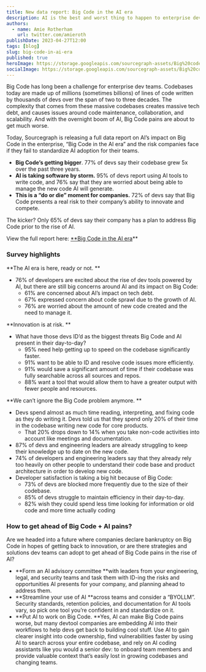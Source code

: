 ```yaml
---
title: New data report: Big Code in the AI era
description: AI is the best and worst thing to happen to enterprise dev teams.
authors:
  - name: Amie Rotherham
    url: twitter.com/amieroth
publishDate: 2023-04-27T12:00
tags: [blog]
slug: big-code-in-ai-era
published: true
heroImage: https://storage.googleapis.com/sourcegraph-assets/Big%20code%20report%20blog%20image%20-%201200x675.png
socialImage: https://storage.googleapis.com/sourcegraph-assets/Big%20code%20report%20blog%20image%20-%201200x675.png
---
```

Big Code has long been a challenge for enterprise dev teams. Codebases today are made up of millions (sometimes billions) of lines of code written by thousands of devs over the span of two to three decades. The complexity that comes from these massive codebases creates massive tech debt, and causes issues around code maintenance, collaboration, and scalability. And with the overnight boom of AI, Big Code pains are about to get much worse. 

Today, Sourcegraph is releasing a full data report on AI’s impact on Big Code in the enterprise, “Big Code in the AI era” and the risk companies face if they fail to standardize AI adoption for their teams.

* **Big Code’s getting bigger**. 77% of devs say their codebase grew 5x over the past three years.
* **AI is taking software by storm.** 95% of devs report using AI tools to write code, and 76% say that they are worried about being able to manage the new code AI will generate. 
* **This is a “do or die” moment for companies.** 72% of devs say that Big Code presents a real risk to their company’s ability to innovate and compete. 

The kicker? Only 65% of devs say their company has a plan to address Big Code prior to the rise of AI. 

View the full report here: [**Big Code in the AI era]([about.sourcegraph.com/big-code/big-code-in-ai-era](http://about.sourcegraph.com/big-code/big-code-in-ai-era))**

### Survey highlights

**The AI era is here, ready or not. **
* 76% of developers are excited about the rise of dev tools powered by AI, but there are still big concerns around AI and its impact on Big Code: 
    * 61% are concerned about AI’s impact on tech debt.
    * 67% expressed concern about code sprawl due to the growth of AI.
    * 76% are worried about the amount of new code created and the need to manage it. 

**Innovation is at risk. **
* What have those devs ID’d as the biggest threats Big Code and AI present in their day-to-day? 
    * 95% need help getting up to speed on the codebase significantly faster. 
    * 91% want to be able to ID and resolve code issues more efficiently. 
    * 91% would save a significant amount of time if their codebase was fully searchable across all sources and repos. 
    * 88% want a tool that would allow them to have a greater output with fewer people and resources. 

**We can’t ignore the Big Code problem anymore. **
* Devs spend almost as much time reading, interpreting, and fixing code as they do writing it. Devs told us that they spend only 20% of their time in the codebase writing new code for core products. 
    * That 20% drops down to 14% when you take non-code activities into account like meetings and documentation. 
* 87% of devs and engineering leaders are already struggling to keep their knowledge up to date on the new code.
* 74% of developers and engineering leaders say that they already rely too heavily on other people to understand their code base and product architecture in order to develop new code. 
* Developer satisfaction is taking a big hit because of Big Code: 
    * 73% of devs are blocked more frequently due to the size of their codebase. 
    * 85% of devs struggle to maintain efficiency in their day-to-day. 
    * 82% wish they could spend less time looking for information or old code and more time actually coding

### How to get ahead of Big Code + AI pains? 

Are we headed into a future where companies declare bankruptcy on Big Code in hopes of getting back to innovation, or are there strategies and solutions dev teams can adopt to get ahead of Big Code pains in the rise of AI? 

* **Form an AI advisory committee **with leaders from your engineering, legal, and security teams and task them with ID-ing the risks and opportunities AI presents for your company, and planning ahead to address them. 
* **Streamline your use of AI **across teams and consider a “BYOLLM”. Security standards, retention policies, and documentation for AI tools vary, so pick one tool you’re confident in and standardize on it.  
* **Put AI to work on Big Code. **Yes, AI can make Big Code pains worse, but many devtool companies are embedding AI into their workflows to help devs get back to building cool stuff. Use AI to gain clearer insight into code ownership, find vulnerabilities faster by using AI to search across your entire codebase, and rely on AI coding assistants like you would a senior dev: to onboard team members and provide valuable context that’s easily lost in growing codebases and changing teams.
